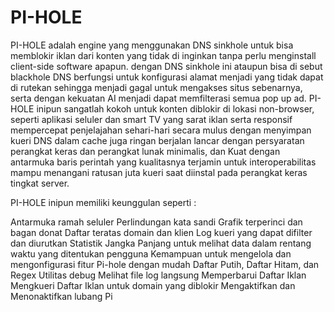 # PI-HOLE
PI-HOLE adalah engine yang menggunakan DNS sinkhole untuk bisa memblokir iklan dari konten yang tidak di inginkan tanpa perlu menginstall client-side software apapun.
dengan DNS sinkhole ini ataupun bisa di sebut blackhole DNS berfungsi untuk konfigurasi alamat menjadi yang tidak dapat di rutekan sehingga menjadi gagal untuk mengakses
situs sebenarnya, serta dengan kekuatan AI menjadi dapat memfilterasi semua pop up ad. 
PI-HOLE inipun sangatlah kokoh untuk konten diblokir di lokasi non-browser, seperti aplikasi seluler dan smart TV yang sarat iklan serta responsif mempercepat
penjelajahan sehari-hari secara mulus dengan menyimpan kueri DNS dalam cache juga ringan berjalan lancar dengan persyaratan perangkat keras dan perangkat lunak minimalis,
dan Kuat dengan antarmuka baris perintah yang kualitasnya terjamin untuk interoperabilitas mampu menangani ratusan juta kueri saat diinstal pada perangkat keras
tingkat server.

PI-HOLE inipun memiliki keunggulan seperti :

Antarmuka ramah seluler
Perlindungan kata sandi
Grafik terperinci dan bagan donat
Daftar teratas domain dan klien
Log kueri yang dapat difilter dan diurutkan
Statistik Jangka Panjang untuk melihat data dalam rentang waktu yang ditentukan pengguna
Kemampuan untuk mengelola dan mengonfigurasi fitur Pi-hole dengan mudah
Daftar Putih, Daftar Hitam, dan Regex
Utilitas debug
Melihat file log langsung
Memperbarui Daftar Iklan
Mengkueri Daftar Iklan untuk domain yang diblokir
Mengaktifkan dan Menonaktifkan lubang Pi
